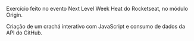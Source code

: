 Exercício feito no evento Next Level Week Heat do Rocketseat, no módulo Origin.

Criação de um crachá interativo com JavaScript e consumo de dados da API do GitHub.
